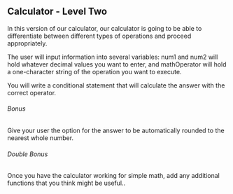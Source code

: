 ## Calculator - Level Two

In this version of our calculator, our calculator is going to be able to differentiate between different types of operations and proceed appropriately.

The user will input information into several variables: num1 and num2 will hold whatever decimal values you want to enter, and mathOperator will hold a one-character string of the operation you want to execute. 

You will write a conditional statement that will calculate the answer with the correct operator.

###### Bonus
Give your user the option for the answer to be automatically rounded to the nearest whole number.

###### Double Bonus
Once you have the calculator working for simple math, add any additional functions that you think might be useful..
